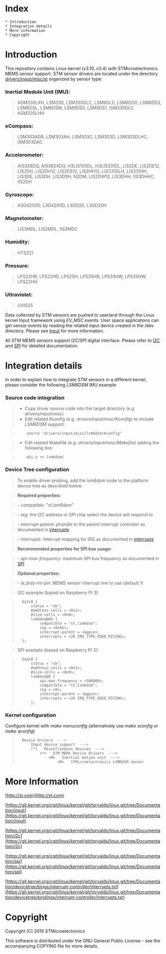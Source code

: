 Index
=======
	* Introduction
	* Integration details
	* More information
	* Copyright


Introduction
==============
This repository contains Linux kernel (v3.10, v3.4) with STMicroelectronics MEMS sensor support. STM sensor drivers are located under the directory [drivers/input/misc/st](https://github.com/STMicroelectronics/STMems_Linux_Input_drivers/tree/linux-3.10.y-gh/drivers/input/misc/st)  organized by sensor type:

### Inertial Module Unit (IMU):

> ASM330LXH, LSM330, LSM330DLC, LSM6DL0, LSM6DS0,
> LSM6DS3, LSM6DSL, LSM6DSM, LSM9DS0, LSM9DS1, ISM330DLC
> ASM330LHH

### eCompass:

> LSM303AGR, LSM303AH, LSM303C, LSM303D, LSM303DLHC, ISM303DAC

### Accelerometer:

> AIS328DQ, AIS3624DQ, H3LIS100DL, H3LIS331DL, LIS2DE, LIS2DE12,
> LIS2DH, LIS2DH12, LIS2DS12, LIS2HH12, LIS331DLH, LIS331HH,
> LIS3DE, LIS3DH, LIS3DSH, N2DM, LIS2DW12, LIS3DHH, IIS3DHHC, IIS2DH

### Gyroscope:

> A3G4250D, L3G4200D, L3GD20, L3GD20H

### Magnetometer:

> LIS3MDL, LIS2MDL, IIS2MDC

### Humidity:

> HTS221

### Pressure:

> LPS22HB, LPS22HD, LPS25H, LPS25HB, LPS33HW, LPS35HW, LPS22HH

### Ultraviolet:

> UVIS25


Data collected by STM sensors are pushed to userland through the Linux kernel Input framework using *EV_MSC* events. User space applications can get sensor events by reading the related input device created in the /dev directory. Please see [Input][1] for more information.

All STM MEMS sensors support *I2C/SPI* digital interface. Please refer to [I2C][2] and [SPI][3] for detailed documentation.


Integration details
=====================

In order to explain how to integrate STM sensors in a different kernel, please consider the following *LSM6DSM* IMU example

### Source code integration

> * Copy driver source code into the target directory (e.g. *drivers/input/misc*)
> * Edit related Kconfig (e.g. *drivers/input/misc/Kconfig*) to include *LSM6DSM* support:

>         source "drivers/input/misc/lsm6dsm/Kconfig"

> * Edit related Makefile (e.g. *drivers/input/misc/Makefile*) adding the following line:

>         obj-y += lsm6dsm/

### Device Tree configuration

> To enable driver probing, add the lsm6dsm node to the platform device tree as described below.

> **Required properties:**

> *- compatible*: "st,lsm6dsm"

> *- reg*: the I2C address or SPI chip select the device will respond to

> *- interrupt-parent*: phandle to the parent interrupt controller as documented in [interrupts][4]

> *- interrupts*: interrupt mapping for IRQ as documented in [interrupts][4]

> 
>**Recommended properties for SPI bus usage:**

> *- spi-max-frequency*: maximum SPI bus frequency as documented in [SPI][3]
> 
> **Optional properties:**

> *- st,drdy-int-pin*: MEMS sensor interrupt line to use (default 1)

> I2C example (based on Raspberry PI 3):

>		&i2c0 {
>			status = "ok";
>			#address-cells = <0x1>;
>			#size-cells = <0x0>;
>			lsm6dsm@6b {
>				compatible = "st,lsm6dsm";
>				reg = <0x6b>;
>				interrupt-parent = <&gpio>;
>				interrupts = <26 IRQ_TYPE_EDGE_RISING>;
>		};

> SPI example (based on Raspberry PI 3):

>		&spi0 {
>			status = "ok";
>			#address-cells = <0x1>;
>			#size-cells = <0x0>;
>			lsm6dsm@0 {
>				spi-max-frequency = <500000>;
>				compatible = "st,lsm6dsm";
>				reg = <0>;
>				interrupt-parent = <&gpio>;
>				interrupts = <26 IRQ_TYPE_EDGE_RISING>;
>			};


### Kernel configuration

Configure kernel with *make menuconfig* (alternatively use *make xconfig* or *make qconfig*)

>		Device Drivers  --->
>			Input device support  --->
>			[*]   Miscellaneous devices  --->
>				<*>   STM MEMs Device Drivers  --->
>					<M>   Inertial motion unit  --->
>						<M>   STMicroelectronics LSM6DSM sensor
>		


More Information
=================
[http://st.com](http://st.com)

[https://git.kernel.org/cgit/linux/kernel/git/torvalds/linux.git/tree/Documentation/input](https://git.kernel.org/cgit/linux/kernel/git/torvalds/linux.git/tree/Documentation/input)

[https://git.kernel.org/cgit/linux/kernel/git/torvalds/linux.git/tree/Documentation/i2c](https://git.kernel.org/cgit/linux/kernel/git/torvalds/linux.git/tree/Documentation/i2c)

[https://git.kernel.org/cgit/linux/kernel/git/torvalds/linux.git/tree/Documentation/spi](https://git.kernel.org/cgit/linux/kernel/git/torvalds/linux.git/tree/Documentation/spi)

[https://git.kernel.org/cgit/linux/kernel/git/torvalds/linux.git/tree/Documentation/devicetree/bings/interrupt-controller/interrupts.txt](https://git.kernel.org/cgit/linux/kernel/git/torvalds/linux.git/tree/Documentation/devicetree/bindings/interrupt-controller/interrupts.txt)


Copyright
===========
Copyright (C) 2016 STMicroelectronics

This software is distributed under the GNU General Public License - see the accompanying COPYING file for more details.

[1]: https://git.kernel.org/cgit/linux/kernel/git/torvalds/linux.git/tree/Documentation/input "Input"
[2]: https://git.kernel.org/cgit/linux/kernel/git/torvalds/linux.git/tree/Documentation/i2c "I2C"
[3]: https://git.kernel.org/cgit/linux/kernel/git/torvalds/linux.git/tree/Documentation/spi "SPI"
[4]: https://git.kernel.org/cgit/linux/kernel/git/torvalds/linux.git/tree/Documentation/devicetree/bindings/interrupt-controller/interrupts.txt "interrupts"
